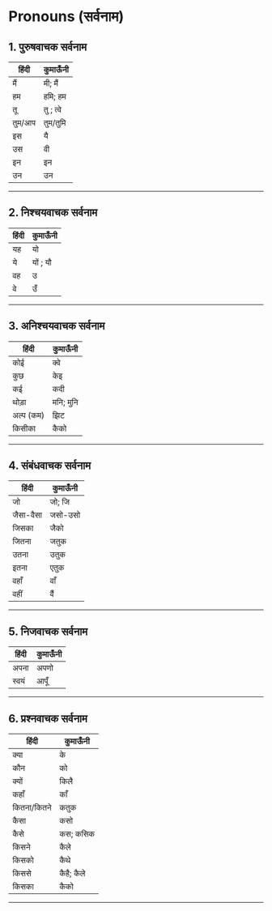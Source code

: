 # Pronouns (सर्वनाम)

## 1. पुरुषवाचक सर्वनाम
हिंदी | कुमाऊँनी 
--- | --- 
मैं | मी; मैं
हम | हमि; हम
तू | तु ; त्वे
तुम/आप | तुम/तुमि
इस | यै
उस | वी
इन | इन
उन | उन

---

## 2. निश्चयवाचक सर्वनाम
हिंदी | कुमाऊँनी 
--- | --- 
यह | यो
ये | यों ; यौ
वह | उ
वे | उँ

---

## 3. अनिश्चयवाचक सर्वनाम
हिंदी | कुमाऊँनी 
--- | --- 
कोई | क्वे
कुछ | केइ
कई | कदी
थोड़ा | मनि; मुनि
अल्प (कम) | झिट
किसीका | कैको

---

## 4. संबंधवाचक सर्वनाम
हिंदी | कुमाऊँनी 
--- | --- 
जो | जो; जि
जैसा-वैसा | जसो-उसो
जिसका | जैको
जितना | जतुक
उतना | उतुक
इतना | एतुक
वहाँ | वाँ
वहीं | वैं

---

## 5. निजवाचक सर्वनाम
हिंदी | कुमाऊँनी 
--- | --- 
अपना | अपणो
स्वयं | आपूँ

---

## 6. प्रश्नवाचक सर्वनाम
हिंदी | कुमाऊँनी 
--- | --- 
क्या | के
कौन | को
क्यों | किलै
कहाँ | काँ
कितना/कितने | कतुक
कैसा | कसो
कैसे | कस; कसिक
किसने | कैले
किसको | कैथे
किससे | कैहै; कैले
किसका | कैको

---